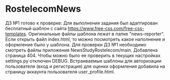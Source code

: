 # RostelecomNews
ДЗ №1 готово к проверке:
Для выполнения задания был адаптирован бесплатный шаблон с сайта https://www.free-css.com/free-css-templates. Оригинальные файлы шаблона лежат в папке "news-reporter". Если открыть файл index.html, то можно посмотреть какое наполнение и оформление было у шаблона.
Для проверки ДЗ №1 необходимо смотреть файлы приложения NewsStudyRostelecom/main.
Добавлена страница 404. Чтобы можно было ее проверить в текущих настройках settings.py отключен DEBUG.
Встраиваемые шаблоны для авторизации пользователя (вход и регистрация) для оценки оформления добавила на страницу аккаунта пользователя user_profile.html.
